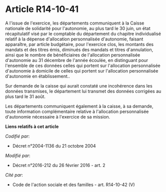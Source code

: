 # Article R14-10-41

A l'issue de l'exercice, les départements communiquent à la Caisse nationale de solidarité pour l'autonomie, au plus tard le
30 juin, un état récapitulatif visé par le comptable du département du chapitre individualisé relatif à la dépense
d'allocation personnalisée d'autonomie, faisant apparaître, par article budgétaire, pour l'exercice clos, les montants des
mandats et des titres émis, diminués des mandats et titres d'annulation, ainsi que le nombre de bénéficiaires de l'allocation
personnalisée d'autonomie au 31 décembre de l'année écoulée, en distinguant pour l'ensemble de ces données celles qui portent
sur l'allocation personnalisée d'autonomie à domicile de celles qui portent sur l'allocation personnalisée d'autonomie en
établissement.. 

Sur demande de la caisse qui aurait constaté une incohérence dans les données transmises, le département lui transmet des
données corrigées au plus tard le 31 août. 

Les départements communiquent également à la caisse, à sa demande, toute information complémentaire relative à l'allocation
personnalisée d'autonomie nécessaire à l'exercice de sa mission.

**Liens relatifs à cet article**

_Codifié par_:

  - Décret n°2004-1136 du 21 octobre 2004

_Modifié par_:

  - Décret n°2016-212 du 26 février 2016 - art. 2

_Cité par_:

  - Code de l'action sociale et des familles - art. R14-10-42 (V)
